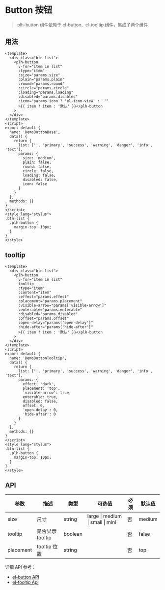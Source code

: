# Button 按钮

> plh-button 组件依赖于 el-button、el-tooltip 组件，集成了两个组件

<button-popconfirm></button-popconfirm>

## 用法

<button-base></button-base>

```vue
<template>
  <div class="btn-list">
    <plh-button
      v-for="item in list"
      :type="item"
      :size="params.size"
      :plain="params.plain"
      :round="params.round"
      :circle="params.circle"
      :loading="params.loading"
      :disabled="params.disabled"
      :icon="params.icon ? 'el-icon-view' : ''"
      >{{ item ? item : '默认' }}</plh-button
    >
  </div>
</template>
<script>
export default {
  name: 'DemoButtonBase',
  data() {
    return {
      list: ['', 'primary', 'success', 'warning', 'danger', 'info', 'text'],
      params: {
        size: 'medium',
        plain: false,
        round: false,
        circle: false,
        loading: false,
        disabled: false,
        icon: false
      }
    }
  },
  methods: {}
}
</script>
<style lang="stylus">
.btn-list {
  .plh-button {
    margin-top: 10px;
  }
}
</style>
```

## tooltip

<button-tooltip></button-tooltip>

```vue
<template>
  <div class="btn-list">
    <plh-button
      v-for="item in list"
      tooltip
      :type="item"
      :content="item"
      :effect="params.effect"
      :placement="params.placement"
      :visible-arrow="params['visible-arrow']"
      :enterable="params.enterable"
      :disabled="params.disabled"
      :offset="params.offset"
      :open-delay="params['open-delay']"
      :hide-after="params['hide-after']"
      >{{ item ? item : '默认' }}</plh-button
    >
  </div>
</template>
<script>
export default {
  name: 'DemoButtonTooltip',
  data() {
    return {
      list: ['', 'primary', 'success', 'warning', 'danger', 'info', 'text'],
      params: {
        effect: 'dark',
        placement: 'top',
        'visible-arrow': true,
        enterable: true,
        disabled: false,
        offset: 0,
        'open-delay': 0,
        'hide-after': 0
      }
    }
  },
  methods: {}
}
</script>
<style lang="stylus">
.btn-list {
  .plh-button {
    margin-top: 10px;
  }
}
</style>
```

## API

| 参数      | 描述             | 类型    | 可选值                           | 必须 | 默认值 |
| --------- | ---------------- | ------- | -------------------------------- | ---- | ------ |
| size      | 尺寸             | string  | large \| medium \| small \| mini | 否   | medium |
| tooltip   | 是否显示 tooltip | boolean |                                  | 否   | false  |
| placement | tooltip 位置     | string  |                                  | 否   | top    |

详细 API 参考：

- [el-button API](https://element.eleme.cn/#/zh-CN/component/button#attributes)
- [el-tooltip Api](https://element.eleme.cn/#/zh-CN/component/tooltip#attributes)
